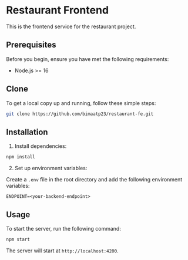 # Restaurant Frontend

This is the frontend service for the restaurant project.

## Prerequisites

Before you begin, ensure you have met the following requirements:

- Node.js >= 16

## Clone

To get a local copy up and running, follow these simple steps:

```bash
git clone https://github.com/bimaatp23/restaurant-fe.git
```

## Installation

1. Install dependencies:

```bash
npm install
```

2. Set up environment variables:

Create a `.env` file in the root directory and add the following environment variables:

```plaintext
ENDPOINT=<your-backend-endpoint>
```

## Usage

To start the server, run the following command:

```bash
npm start
```

The server will start at `http://localhost:4200`.